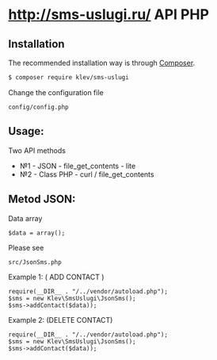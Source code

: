 # http://sms-uslugi.ru/ API PHP

## Installation

The recommended installation way is through [Composer](https://getcomposer.org).

```sh
$ composer require klev/sms-uslugi
```
Change the configuration file

    config/config.php


## Usage:
Two API methods
 - №1 - JSON - file_get_contents - lite
 - №2 - Class PHP - curl / file_get_contents

## Metod JSON:
Data array

    $data = array();
    
Please see

    src/JsonSms.php


Example 1: ( ADD CONTACT )

    require(__DIR__ . "/../vendor/autoload.php");
    $sms = new Klev\SmsUslugi\JsonSms();
    $sms->addContact($data));
    
Example 2: (DELETE CONTACT)

    require(__DIR__ . "/../vendor/autoload.php");
    $sms = new Klev\SmsUslugi\JsonSms();
    $sms->addContact($data));
